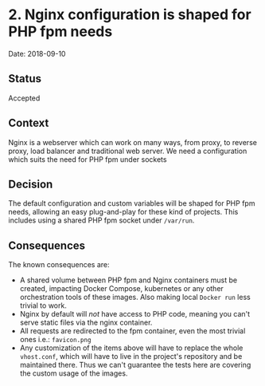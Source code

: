 # 2. Nginx configuration is shaped for PHP fpm needs

Date: 2018-09-10

## Status

Accepted

## Context

Nginx is a webserver which can work on many ways, from proxy, to reverse proxy, load balancer and traditional web server.
We need a configuration which suits the need for PHP fpm under sockets

## Decision

The default configuration and custom variables will be shaped for PHP fpm needs, allowing an easy plug-and-play for these kind of projects.
This includes using a shared PHP fpm socket under `/var/run`.

## Consequences

The known consequences are:

- A shared volume between PHP fpm and Nginx containers must be created, impacting Docker Compose, kubernetes or any other orchestration tools of these images. Also making local `Docker run` less trivial to work.
- Nginx by default will *not* have access to PHP code, meaning you can't serve static files via the nginx container.
- All requests are redirected to the fpm container, even the most trivial ones i.e.: `favicon.png`
- Any customization of the items above will have to replace the whole `vhost.conf`, which will have to live in the project's repository and be maintained there. Thus we can't guarantee the tests here are covering the custom usage of the images.

